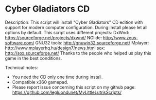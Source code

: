 # Cyber Gladiators CD

Description:
This script will install "Cyber Gladiators" CD edition with support for modern computer configuration.
During install please let all options by default.
This script uses different projects:
DxWnd: https://sourceforge.net/projects/dxwnd/
NGlide: http://www.zeus-software.com/
GNU32 tools: http://gnuwin32.sourceforge.net/
Mplayer: http://www.mplayerhq.hu/design7/news.html
sox: http://sox.sourceforge.net/
Thanks to the people who helped us play this game in the best conditions.

Technical notes:
- You need the CD only one time during install.
- Compatible x360 gamepad.
- Please report issue concerning this script on my github page:
https://github.com/legluondunet/MyLittleLutrisScripts/
